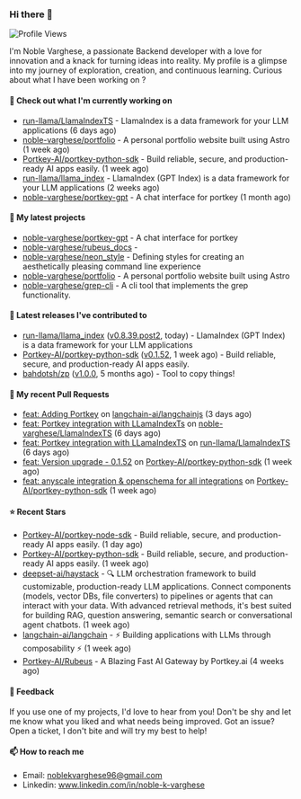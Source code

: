 ### Hi there 👋
![Profile Views](https://komarev.com/ghpvc/?username=noble-varghese&label=PROFILE+VIEWS)

I'm Noble Varghese, a passionate Backend developer with a love for innovation and a knack for turning ideas into reality. My profile is a glimpse into my journey of exploration, creation, and continuous learning. Curious about what I have been working on ?


#### 👷 Check out what I'm currently working on

- [run-llama/LlamaIndexTS](https://github.com/run-llama/LlamaIndexTS) - LlamaIndex is a data framework for your LLM applications (6 days ago)
- [noble-varghese/portfolio](https://github.com/noble-varghese/portfolio) - A personal portfolio website built using Astro (1 week ago)
- [Portkey-AI/portkey-python-sdk](https://github.com/Portkey-AI/portkey-python-sdk) - Build reliable, secure, and production-ready AI apps easily. (1 week ago)
- [run-llama/llama_index](https://github.com/run-llama/llama_index) - LlamaIndex (GPT Index) is a data framework for your LLM applications (2 weeks ago)
- [noble-varghese/portkey-gpt](https://github.com/noble-varghese/portkey-gpt) - A chat interface for portkey (1 month ago)

#### 🌱 My latest projects

- [noble-varghese/portkey-gpt](https://github.com/noble-varghese/portkey-gpt) - A chat interface for portkey
- [noble-varghese/rubeus_docs](https://github.com/noble-varghese/rubeus_docs) - 
- [noble-varghese/neon_style](https://github.com/noble-varghese/neon_style) - Defining styles for creating an aesthetically pleasing command line experience
- [noble-varghese/portfolio](https://github.com/noble-varghese/portfolio) - A personal portfolio website built using Astro
- [noble-varghese/grep-cli](https://github.com/noble-varghese/grep-cli) - A cli tool that implements the grep functionality.

#### 🔭 Latest releases I've contributed to

- [run-llama/llama_index](https://github.com/run-llama/llama_index) ([v0.8.39.post2](https://github.com/run-llama/llama_index/releases/tag/v0.8.39.post2), today) - LlamaIndex (GPT Index) is a data framework for your LLM applications
- [Portkey-AI/portkey-python-sdk](https://github.com/Portkey-AI/portkey-python-sdk) ([v0.1.52](https://github.com/Portkey-AI/portkey-python-sdk/releases/tag/v0.1.52), 1 week ago) - Build reliable, secure, and production-ready AI apps easily.
- [bahdotsh/zp](https://github.com/bahdotsh/zp) ([v1.0.0](https://github.com/bahdotsh/zp/releases/tag/v1.0.0), 5 months ago) - Tool to copy things!

#### 🔨 My recent Pull Requests

- [feat: Adding Portkey](https://github.com/langchain-ai/langchainjs/pull/2763) on [langchain-ai/langchainjs](https://github.com/langchain-ai/langchainjs) (3 days ago)
- [feat: Portkey integration with LLamaIndexTs](https://github.com/noble-varghese/LlamaIndexTS/pull/1) on [noble-varghese/LlamaIndexTS](https://github.com/noble-varghese/LlamaIndexTS) (6 days ago)
- [feat: Portkey integration with LLamaIndexTS](https://github.com/run-llama/LlamaIndexTS/pull/133) on [run-llama/LlamaIndexTS](https://github.com/run-llama/LlamaIndexTS) (6 days ago)
- [feat: Version upgrade - 0.1.52](https://github.com/Portkey-AI/portkey-python-sdk/pull/26) on [Portkey-AI/portkey-python-sdk](https://github.com/Portkey-AI/portkey-python-sdk) (1 week ago)
- [feat: anyscale integration &amp; openschema for all integrations](https://github.com/Portkey-AI/portkey-python-sdk/pull/25) on [Portkey-AI/portkey-python-sdk](https://github.com/Portkey-AI/portkey-python-sdk) (1 week ago)


#### ⭐ Recent Stars

- [Portkey-AI/portkey-node-sdk](https://github.com/Portkey-AI/portkey-node-sdk) - Build reliable, secure, and production-ready AI apps easily. (1 day ago)
- [Portkey-AI/portkey-python-sdk](https://github.com/Portkey-AI/portkey-python-sdk) - Build reliable, secure, and production-ready AI apps easily. (1 week ago)
- [deepset-ai/haystack](https://github.com/deepset-ai/haystack) - :mag: LLM orchestration framework to build customizable, production-ready LLM applications. Connect components (models, vector DBs, file converters) to pipelines or agents that can interact with your data. With advanced retrieval methods, it&#39;s best suited for building RAG, question answering, semantic search or conversational agent chatbots. (1 week ago)
- [langchain-ai/langchain](https://github.com/langchain-ai/langchain) - ⚡ Building applications with LLMs through composability ⚡ (1 week ago)
- [Portkey-AI/Rubeus](https://github.com/Portkey-AI/Rubeus) - A Blazing Fast AI Gateway by Portkey.ai (4 weeks ago)

#### 💬 Feedback

If you use one of my projects, I'd love to hear from you! Don't be shy and let me know what you liked and what needs being improved. Got an issue? Open a ticket, I don't bite and will try my best to help!

#### 📫 How to reach me

- Email: noblekvarghese96@gmail.com
- Linkedin: www.linkedin.com/in/noble-k-varghese

